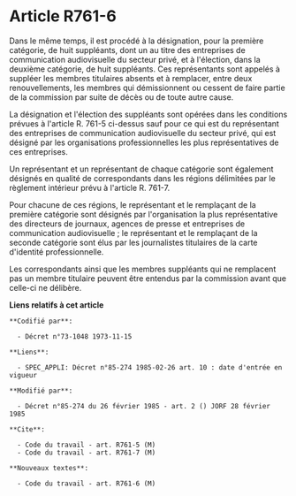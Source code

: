 # Article R761-6

Dans le même temps, il est procédé à la désignation, pour la première catégorie, de huit suppléants, dont un au titre des
entreprises de communication audiovisuelle du secteur privé, et à l'élection, dans la deuxième catégorie, de huit suppléants.
Ces représentants sont appelés à suppléer les membres titulaires absents et à remplacer, entre deux renouvellements, les
membres qui démissionnent ou cessent de faire partie de la commission par suite de décès ou de toute autre cause.

La désignation et l'élection des suppléants sont opérées dans les conditions prévues à l'article R. 761-5 ci-dessus sauf pour
ce qui est du représentant des entreprises de communication audiovisuelle du secteur privé, qui est désigné par les
organisations professionnelles les plus représentatives de ces entreprises.

Un représentant et un représentant de chaque catégorie sont également désignés en qualité de correspondants dans les régions
délimitées par le règlement intérieur prévu à l'article R. 761-7.

Pour chacune de ces régions, le représentant et le remplaçant de la première catégorie sont désignés par l'organisation la
plus représentative des directeurs de journaux, agences de presse et entreprises de communication audiovisuelle ; le
représentant et le remplaçant de la seconde catégorie sont élus par les journalistes titulaires de la carte d'identité
professionnelle.

Les correspondants ainsi que les membres suppléants qui ne remplacent pas un membre titulaire peuvent être entendus par la
commission avant que celle-ci ne délibère.

**Liens relatifs à cet article**

	**Codifié par**:

	  - Décret n°73-1048 1973-11-15

	**Liens**:

	  - SPEC_APPLI: Décret n°85-274 1985-02-26 art. 10 : date d'entrée en vigueur

	**Modifié par**:

	  - Décret n°85-274 du 26 février 1985 - art. 2 () JORF 28 février 1985

	**Cite**:

	  - Code du travail - art. R761-5 (M)
	  - Code du travail - art. R761-7 (M)

	**Nouveaux textes**:

	  - Code du travail - art. R761-6 (M)
